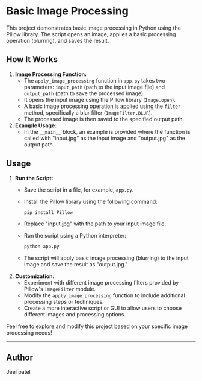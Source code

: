 # Basic Image Processing

This project demonstrates basic image processing in Python using the Pillow library. The script opens an image, applies a basic processing operation (blurring), and saves the result.

## How It Works

1. **Image Processing Function:**
    - The `apply_image_processing` function in `app.py` takes two parameters: `input_path` (path to the input image file) and `output_path` (path to save the processed image).
    - It opens the input image using the Pillow library (`Image.open`).
    - A basic image processing operation is applied using the `filter` method, specifically a blur filter (`ImageFilter.BLUR`).
    - The processed image is then saved to the specified output path.
2. **Example Usage:**
    - In the `__main__` block, an example is provided where the function is called with "input.jpg" as the input image and "output.jpg" as the output path.

## Usage

1. **Run the Script:**
    - Save the script in a file, for example, `app.py`.
    - Install the Pillow library using the following command:
        
        ```bash
        pip install Pillow
        
        ```
        
    - Replace "input.jpg" with the path to your input image file.
    - Run the script using a Python interpreter:
        
        ```bash
        python app.py
        
        ```
        
    - The script will apply basic image processing (blurring) to the input image and save the result as "output.jpg."
2. **Customization:**
    - Experiment with different image processing filters provided by Pillow's `ImageFilter` module.
    - Modify the `apply_image_processing` function to include additional processing steps or techniques.
    - Create a more interactive script or GUI to allow users to choose different images and processing options.

Feel free to explore and modify this project based on your specific image processing needs!

---

## Author

Jeel patel
